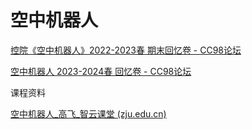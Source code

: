 # 空中机器人

[控院《空中机器人》2022-2023春 期末回忆卷 - CC98论坛](https://www.cc98.org/topic/5587505)

[空中机器人 2023-2024春 回忆卷 - CC98论坛](https://www.cc98.org/topic/5870695)



课程资料

[空中机器人_高飞_智云课堂 (zju.edu.cn)](https://classroom.zju.edu.cn/coursedetail?course_id=59917&tenant_code=112)